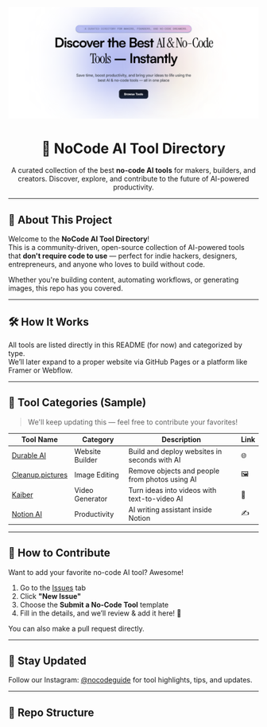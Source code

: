 <!-- Banner -->
<p align="center">
  <img src="assets/banner.png" alt="NoCode AI Tool Directory Banner" />
</p>

<h1 align="center">🧠 NoCode AI Tool Directory</h1>

<p align="center">
  A curated collection of the best <strong>no-code AI tools</strong> for makers, builders, and creators.  
  Discover, explore, and contribute to the future of AI-powered productivity.
</p>

---

## 🚀 About This Project

Welcome to the **NoCode AI Tool Directory**!  
This is a community-driven, open-source collection of AI-powered tools that **don't require code to use** — perfect for indie hackers, designers, entrepreneurs, and anyone who loves to build without code.

Whether you're building content, automating workflows, or generating images, this repo has you covered.

---

## 🛠 How It Works

All tools are listed directly in this README (for now) and categorized by type.  
We’ll later expand to a proper website via GitHub Pages or a platform like Framer or Webflow.

---

## 🧩 Tool Categories (Sample)

> We'll keep updating this — feel free to contribute your favorites!

| Tool Name      | Category         | Description                             | Link |
|----------------|------------------|-----------------------------------------|------|
| [Durable AI](https://durable.co) | Website Builder | Build and deploy websites in seconds with AI | 🌐 |
| [Cleanup.pictures](https://cleanup.pictures) | Image Editing | Remove objects and people from photos using AI | 🖼 |
| [Kaiber](https://kaiber.ai) | Video Generator | Turn ideas into videos with text-to-video AI | 🎥 |
| [Notion AI](https://www.notion.so/product/ai) | Productivity | AI writing assistant inside Notion | ✍️ |

---

## 🧠 How to Contribute

Want to add your favorite no-code AI tool? Awesome!

1. Go to the [Issues](https://github.com/nocodeguidedev/no-code-ai-tool-directory/issues) tab
2. Click **"New Issue"**
3. Choose the **Submit a No-Code Tool** template
4. Fill in the details, and we’ll review & add it here! 🎉

You can also make a pull request directly.

---

## 💬 Stay Updated

Follow our Instagram: [@nocodeguide](https://instagram.com/nocodeguide) for tool highlights, tips, and updates.

---

## 📂 Repo Structure

